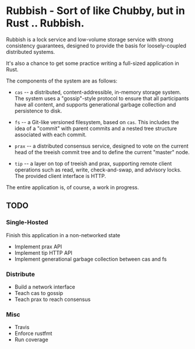 # Rubbish - Sort of like Chubby, but in Rust .. Rubbish. 

Rubbish is a lock service and low-volume storage service with strong
consistency guarantees, designed to provide the basis for loosely-coupled
distributed systems.

It's also a chance to get some practice writing a full-sized application in
Rust.

The components of the system are as follows:

 * `cas` -- a distributed, content-addressible, in-memory storage system.  The
   system uses a "gossip"-style protocol to ensure that all participants have
   all content, and supports generational garbage collection and persistence
   to disk.

 * `fs` -- a Git-like versioned filesystem, based on `cas`.  This includes
   the idea of a "commit" with parent commits and a nested tree structure
   associated with each commit. 

 * `prax` -- a distributed consensus service, designed to vote on the current
   head of the treeish commit tree and to define the current "master" node.
 
 * `tip` -- a layer on top of treeish and prax, supporting
   remote client operations such as read, write, check-and-swap, and advisory
   locks.  The provided client interface is HTTP.

The entire application is, of course, a work in progress.

## TODO

### Single-Hosted

Finish this application in a non-networked state

* Implement prax API
* Implement tip HTTP API
* Implement generational garbage collection between cas and fs

### Distribute

* Build a network interface
* Teach cas to gossip
* Teach prax to reach consensus

### Misc

* Travis
* Enforce rustfmt
* Run coverage
